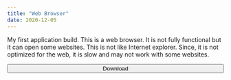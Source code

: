 ```yaml
---
title: "Web Browser"
date: 2020-12-05
---
```

My first application build. This is a web browser. It is not fully functional but it can open some websites. This is not like Internet explorer. Since, it is not optimized for the web, it is slow and may not work with some websites.

<form action="https://raw.githubusercontent.com/TheAwesomeCoder05/builds/main/WebBrowser-20201205T150036Z-001.zip">


<link rel="stylesheet" href="https://cdnjs.cloudflare.com/ajax/libs/font-awesome/4.7.0/css/font-awesome.min.css">


<button class="btn" style="width:100%"><i class="fa fa-download"></i> Download</button>

